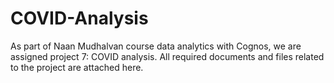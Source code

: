 # COVID-Analysis
As part of Naan Mudhalvan course data analytics with Cognos, we are assigned project 7: COVID analysis. All required documents and files related to the project are attached here.
